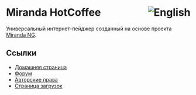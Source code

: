 <h1>Miranda HotCoffee<a href="https://github.com/miranda-ng/HotCoffee/blob/master/README.md"><img align="right" src="https://www.miranda-ng.org/hotcoffee/images/flags/us.png" alt="English"></img></a></h1>

Универсальный интернет-пейджер созданный на основе проекта [Miranda NG][1].

## Ссылки ##

* [Домашняя страница](https://www.miranda-ng.org/hotcoffee/)
* [Форум](https://forum.miranda-ng.org/index.php?topic=45.50000#lastPost)
* [Авторские права](https://www.miranda-ng.org/hotcoffee/licenses/)
* [Страница загрузок](https://www.miranda-ng.org/hotcoffee/downloads/)

[1]: https://www.miranda-ng.org/